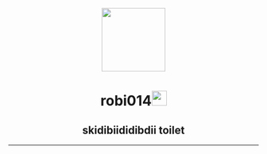 <p align="center">
  <img style="width:8rem; height:auto" src="[https://c.tenor.com/4WLeL7s3iYMAAAAS/herobrine-minecraft.gif](https://www.pinterest.com/pin/via-giphy--852658141937014172/)"/>
</p>

<h1 align="center">robi014<img width="30px" src="https://raw.githubusercontent.com/iampavangandhi/iampavangandhi/master/gifs/Hi.gif"></h1>
<h2 font-size="20" align="center">skidibiididibdii toilet</h2>







---


